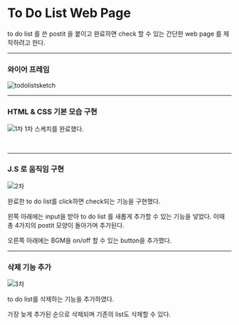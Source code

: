 # To Do List Web Page

to do list 를 쓴 postit 을 붙이고 완료하면 check 할 수 있는 간단한 web page 를 제작하려고 한다.

---

### 와이어 프레임
![todolistsketch](https://github.com/kngslbm/study/assets/148850117/6fb81f3a-6127-4b4d-b5dd-5d3906535876)

---

### HTML & CSS 기본 모습 구현

![1차](https://github.com/kngslbm/todolist/assets/148850117/c64d2424-28a4-4708-a3fd-d17224a8689e)
1차 스케치를 완료했다. 

<br>

---

### J.S 로 움직임 구현

![2차](https://github.com/kngslbm/todolist/assets/148850117/6c3f448d-8812-4ee4-bb51-60bba0fb96e5)

완료한 to do list를 click하면 check되는 기능을 구현했다.

왼쪽 아래에는 input을 받아 to do list 를 새롭게 추가할 수 있는 기능을 넣었다.
이때 총 4가지의 postit 모양이 돌아가며 추가된다.

오른쪽 아래에는 BGM을 on/off 할 수 있는 button을 추가했다.

---

### 삭제 기능 추가

![3차](https://github.com/kngslbm/todolist/assets/148850117/8b4d3f49-8766-42ea-acd8-c3598e448e2b)


to do list를 삭제하는 기능을 추가하였다.

가장 늦게 추가된 순으로 삭제되며 기존의 list도 삭제할 수 있다.

